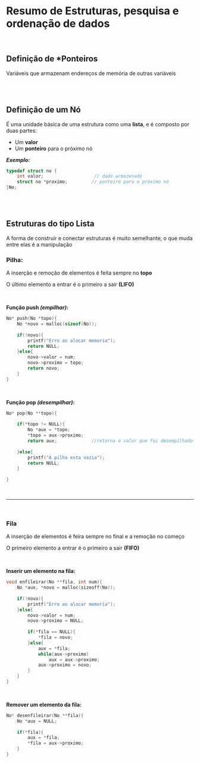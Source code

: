 ﻿# Resumo de Estruturas, pesquisa e ordenação de dados

<br>

## Definição de *Ponteiros

Variáveis que armazenam endereços de memória de outras variáveis

<br><br>

## Definição de um Nó
É uma unidade básica de uma estrutura como uma **lista**, e é composto por duas partes:

* Um **valor**
* Um **ponteiro** para o próximo nó

***Exemplo:***
```c
typedef struct no {
    int valor;                   // dado armazenado
    struct no *proximo;         // ponteiro para o próximo nó
}No;
```
<br><br>

## Estruturas do tipo Lista

A forma de construir e conectar estruturas é muito semelhante, o que muda entre elas é a manipulação

### Pilha:
A inserção e remoção de elementos é feita sempre no **topo**

O último elemento a entrar é o primeiro a sair **(LIFO)**

<br>

**Função push *(empilhar)*:**

```c
No* push(No *topo){
	No *novo = malloc(sizeof(No));
	
	if(!novo){
		printf("Erro ao alocar memoria");
		return NULL;
	}else{
		novo->valor = num;
		novo->proximo = topo;
		return novo;
	}
}
```

<br>

**Função pop *(desempilhar)*:**

```c
No* pop(No **topo){
	
	if(*topo != NULL){
		No *aux = *topo;
		*topo = aux->proximo;
		return aux;				//retorna o valor que foi desempilhado
		
	}else{
		printf("A pilha esta vazia");
		return NULL;
	}
	
}
```

<br>

---

<br>

### Fila

A inserção de elementos é feira sempre no final e a remoção no começo

O primeiro elemento a entrar é o primeiro a sair **(FIFO)**

<br>

**Inserir um elemento na fila:**

```c
void enfileirar(No **fila, int num){
	No *aux, *novo = malloc(sizeoff(No));
	
	if(!novo){
		printf("Erro ao alocar memoria");
	}else{
		novo->valor = num;
		novo->proximo = NULL;
		
		if(*fila == NULL){
			*fila = novo;
		}else{
			aux = *fila;
			while(aux->proximo)
				aux = aux->proximo;
			aux->proximo = novo;
		}
	}
}
```

<br>

**Remover um elemento da fila:**

```c
No* desenfileirar(No **fila){
	No *aux = NULL;
	
	if(*fila){
		aux = *fila;
		*fila = aux->proximo;
	}
}
```
